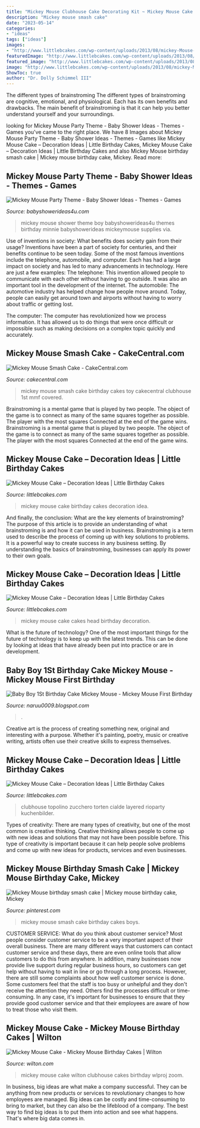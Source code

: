 ```yaml
---
title: "Mickey Mouse Clubhouse Cake Decorating Kit ~ Mickey Mouse Cake Wilton Clubhouse Cakes Birthday Wlproj Zoom"
description: "Mickey mouse smash cake"
date: "2023-05-14"
categories:
- "ideas"
tags: ["ideas"]
images:
- "http://www.littlebcakes.com/wp-content/uploads/2013/08/mickey-Mouse-Head-Cake.jpg"
featuredImage: "http://www.littlebcakes.com/wp-content/uploads/2013/08/mickey-Mouse-Head-Cake.jpg"
featured_image: "http://www.littlebcakes.com/wp-content/uploads/2013/08/mickey-Mouse-Head-Cake.jpg"
image: "http://www.littlebcakes.com/wp-content/uploads/2013/08/mickey-Mouse-Head-Cake.jpg"
ShowToc: true
author: "Dr. Dolly Schimmel III"
---
```



The different types of brainstroming
The different types of brainstroming are cognitive, emotional, and physiological. Each has its own benefits and drawbacks. The main benefit of brainstroming is that it can help you better understand yourself and your surroundings.

	

		
looking for Mickey Mouse Party Theme - Baby Shower Ideas - Themes - Games you've came to the right place. We have 8 Images about Mickey Mouse Party Theme - Baby Shower Ideas - Themes - Games like Mickey Mouse Cake – Decoration Ideas | Little Birthday Cakes, Mickey Mouse Cake – Decoration Ideas | Little Birthday Cakes and also Mickey Mouse birthday smash cake | Mickey mouse birthday cake, Mickey. Read more:
		
    
## Mickey Mouse Party Theme - Baby Shower Ideas - Themes - Games

<img loading=lazy src="http://www.babyshowerideas4u.com/wp-content/uploads/2014/01/171.jpg" onerror="this.onerror=null;this.src='https://tse2.mm.bing.net/th?id=OIP.3y16QCxKTN3XhuyN3mJtgAHaLI&amp;pid=15.1';" alt="Mickey Mouse Party Theme - Baby Shower Ideas - Themes - Games">

_Source: babyshowerideas4u.com_

>mickey mouse shower theme boy babyshowerideas4u themes birthday minnie babyshowerideas mickeymouse supplies via. 

	

Use of inventions in society: What benefits does society gain from their usage?
Inventions have been a part of society for centuries, and their benefits continue to be seen today. Some of the most famous inventions include the telephone, automobile, and computer. Each has had a large impact on society and has led to many advancements in technology. Here are just a few examples: The telephone: This invention allowed people to communicate with each other without having to go outside. It was also an important tool in the development of the internet.
The automobile: The automotive industry has helped change how people move around. Today, people can easily get around town and airports without having to worry about traffic or getting lost.

The computer: The computer has revolutionized how we process information. It has allowed us to do things that were once difficult or impossible such as making decisions on a complex topic quickly and accurately.

    
## Mickey Mouse Smash Cake - CakeCentral.com

<img loading=lazy src="https://cdn001.cakecentral.com/gallery/2015/03/900_847337ltzB_mickey-mouse-smash-cake.jpg" onerror="this.onerror=null;this.src='https://tse4.mm.bing.net/th?id=OIP.-20wTLKcgrYy9rlUE6yTBgHaJ5&amp;pid=15.1';" alt="Mickey Mouse Smash Cake - CakeCentral.com">

_Source: cakecentral.com_

>mickey mouse smash cake birthday cakes toy cakecentral clubhouse 1st mmf covered. 

	

Brainstroming is a mental game that is played by two people. The object of the game is to connect as many of the same squares together as possible. The player with the most squares Connected at the end of the game wins. Brainstroming is a mental game that is played by two people. The object of the game is to connect as many of the same squares together as possible. The player with the most squares Connected at the end of the game wins.

    
## Mickey Mouse Cake – Decoration Ideas | Little Birthday Cakes

<img loading=lazy src="http://www.littlebcakes.com/wp-content/uploads/2013/08/Baby-Mickey-Mouse-Cake.jpg" onerror="this.onerror=null;this.src='https://tse2.mm.bing.net/th?id=OIP.i6omO9ilOOp9K-tIYXx8QAHaKR&amp;pid=15.1';" alt="Mickey Mouse Cake – Decoration Ideas | Little Birthday Cakes">

_Source: littlebcakes.com_

>mickey mouse cake birthday cakes decoration idea. 

	

And finally, the conclusion: What are the key elements of brainstroming?
The purpose of this article is to provide an understanding of what brainstroming is and how it can be used in business. Brainstroming is a term used to describe the process of coming up with key solutions to problems. It is a powerful way to create success in any business setting. By understanding the basics of brainstroming, businesses can apply its power to their own goals.

    
## Mickey Mouse Cake – Decoration Ideas | Little Birthday Cakes

<img loading=lazy src="http://www.littlebcakes.com/wp-content/uploads/2013/08/mickey-Mouse-Head-Cake.jpg" onerror="this.onerror=null;this.src='https://tse1.mm.bing.net/th?id=OIP.DJN2wLHk8n8Jujn07KMsigHaIn&amp;pid=15.1';" alt="Mickey Mouse Cake – Decoration Ideas | Little Birthday Cakes">

_Source: littlebcakes.com_

>mickey mouse cake cakes head birthday decoration. 

	

What is the future of technology?
One of the most important things for the future of technology is to keep up with the latest trends. This can be done by looking at ideas that have already been put into practice or are in development.

    
## Baby Boy 1St Birthday Cake Mickey Mouse - Mickey Mouse First Birthday

<img loading=lazy src="https://i.pinimg.com/originals/ba/06/7a/ba067afb3424dfb747770c304b4de252.jpg" onerror="this.onerror=null;this.src='https://tse2.mm.bing.net/th?id=OIP.05hVh9uNwssSXLjSi_yA7QHaKc&amp;pid=15.1';" alt="Baby Boy 1St Birthday Cake Mickey Mouse - Mickey Mouse First Birthday">

_Source: naruu0009.blogspot.com_

>. 

	

Creative art is the process of creating something new, original and interesting with a purpose. Whether it's painting, poetry, music or creative writing, artists often use their creative skills to express themselves.

    
## Mickey Mouse Cake – Decoration Ideas | Little Birthday Cakes

<img loading=lazy src="https://www.littlebcakes.com/wp-content/uploads/2013/08/Mickey-and-Minnie-Mouse-Cakes.jpg" onerror="this.onerror=null;this.src='https://tse4.mm.bing.net/th?id=OIP.mGYDekzZWwnPUE31Efx9YAHaHF&amp;pid=15.1';" alt="Mickey Mouse Cake – Decoration Ideas | Little Birthday Cakes">

_Source: littlebcakes.com_

>clubhouse topolino zucchero torten cialde layered rioparty kuchenbilder. 

	

Types of creativity:
There are many types of creativity, but one of the most common is creative thinking. Creative thinking allows people to come up with new ideas and solutions that may not have been possible before. This type of creativity is important because it can help people solve problems and come up with new ideas for products, services and even businesses.

    
## Mickey Mouse Birthday Smash Cake | Mickey Mouse Birthday Cake, Mickey

<img loading=lazy src="https://i.pinimg.com/736x/23/dc/15/23dc1509a869d25cdba67a506b318009.jpg" onerror="this.onerror=null;this.src='https://tse3.mm.bing.net/th?id=OIP.ywcKxWEram9LKcyK2jSF0wHaNL&amp;pid=15.1';" alt="Mickey Mouse birthday smash cake | Mickey mouse birthday cake, Mickey">

_Source: pinterest.com_

>mickey mouse smash cake birthday cakes boys. 

	

CUSTOMER SERVICE: What do you think about customer service?
Most people consider customer service to be a very important aspect of their overall business. There are many different ways that customers can contact customer service and these days, there are even online tools that allow customers to do this from anywhere. In addition, many businesses now provide live support during regular business hours, so customers can get help without having to wait in line or go through a long process.
However, there are still some complaints about how well customer service is done. Some customers feel that the staff is too busy or unhelpful and they don't receive the attention they need. Others find the processes difficult or time-consuming. In any case, it's important for businesses to ensure that they provide good customer service and that their employees are aware of how to treat those who visit them.

    
## Mickey Mouse Cake - Mickey Mouse Birthday Cakes | Wilton

<img loading=lazy src="https://www.wilton.com/dw/image/v2/AAWA_PRD/on/demandware.static/-/Sites-wilton-project-master/default/dw71923639/images/project/WLPROJ-5268/Mickey-Mouse-Cake.jpg?sw=1440&amp;sh=750&amp;sm=fit" onerror="this.onerror=null;this.src='https://tse2.mm.bing.net/th?id=OIP.LiMEbOqaXDVcT3GNdGSilQHaHa&amp;pid=15.1';" alt="Mickey Mouse Cake - Mickey Mouse Birthday Cakes | Wilton">

_Source: wilton.com_

>mickey mouse cake wilton clubhouse cakes birthday wlproj zoom. 

	

In business, big ideas are what make a company successful. They can be anything from new products or services to revolutionary changes to how employees are managed. Big ideas can be costly and time-consuming to bring to market, but they can also be the lifeblood of a company. The best way to find big ideas is to put them into action and see what happens. That's where big data comes in.

